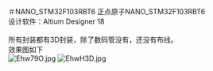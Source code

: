 ＃NANO_STM32F103RBT6
正点原子NANO_STM32F103RBT6 <BR>
设计软件：Altium Designer 18 <BR>
<BR>
所有封装都有3D封装，除了数码管没有，还没有布线。<BR>
效果图如下<BR>
<img src="https://s2.ax1x.com/2019/05/12/Ehw79O.jpg" alt="Ehw79O.jpg" border="0">
<img src="https://s2.ax1x.com/2019/05/12/EhwH3D.jpg" alt="EhwH3D.jpg" border="0">

